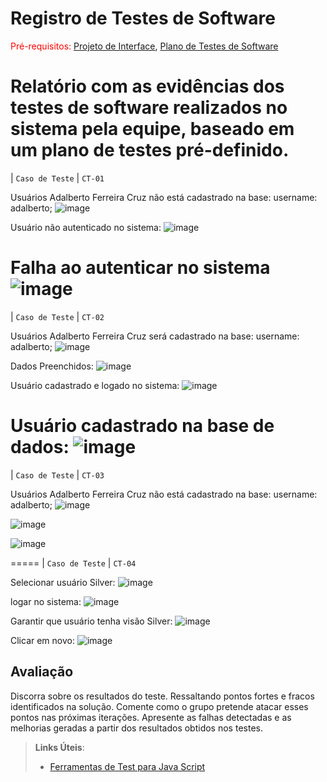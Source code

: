 # Registro de Testes de Software

<span style="color:red">Pré-requisitos: <a href="3-Projeto de Interface.md"> Projeto de Interface</a></span>, <a href="8-Plano de Testes de Software.md"> Plano de Testes de Software</a>

Relatório com as evidências dos testes de software realizados no sistema pela equipe, baseado em um plano de testes pré-definido.
=====
|  `Caso de Teste`           |  `CT-01`

Usuários Adalberto Ferreira Cruz não está cadastrado na base: username: adalberto;
![image](https://user-images.githubusercontent.com/94413402/173254754-85cba624-6964-487f-8ddb-e248e3f04eca.png)

Usuário não autenticado no sistema:
![image](https://user-images.githubusercontent.com/94413402/173255116-aa23f942-ae0c-40ad-a113-d481a3ebdf47.png)

Falha ao autenticar no sistema
![image](https://user-images.githubusercontent.com/94413402/173255216-3ce6b929-59b1-49c6-abfe-31e9215ecc62.png)
=====
|  `Caso de Teste`           |  `CT-02`

Usuários Adalberto Ferreira Cruz será cadastrado na base: username: adalberto;
![image](https://user-images.githubusercontent.com/94413402/173255363-56edf58e-3a81-4333-8330-d117b1ac9e10.png)

Dados Preenchidos:
![image](https://user-images.githubusercontent.com/94413402/173255406-8557e186-dae9-423f-87cf-e3f8adec4763.png)

Usuário cadastrado e logado no sistema:
![image](https://user-images.githubusercontent.com/94413402/173255439-0c05fba8-c108-47d1-9615-879cb686c6ea.png)

Usuário cadastrado na base de dados:
![image](https://user-images.githubusercontent.com/94413402/173255457-8dd7e98a-4d6d-42c2-83e7-7b9bc0a938e1.png)
=====
|  `Caso de Teste`           |  `CT-03`

Usuários Adalberto Ferreira Cruz não está cadastrado na base: username: adalberto;
![image](https://user-images.githubusercontent.com/94413402/173255586-346da5e8-fd81-4735-a02b-4584af63fa9a.png)

![image](https://user-images.githubusercontent.com/94413402/173255630-9ce724fe-9bb9-4e51-9fc5-2870dc4e9958.png)

![image](https://user-images.githubusercontent.com/94413402/173255640-16ac7d8d-1dd9-454f-92fa-835e13db2029.png)

=====
|  `Caso de Teste`           |  `CT-04`

Selecionar usuário Silver:
![image](https://user-images.githubusercontent.com/94413402/173256619-5144a909-e676-45ba-9171-1bb2be295a73.png)

logar no sistema:
![image](https://user-images.githubusercontent.com/94413402/173256686-63823774-789f-41fc-8b5f-3a6e21ed857d.png)

Garantir que usuário tenha visão Silver:
![image](https://user-images.githubusercontent.com/94413402/173256653-3be4b17e-0672-4921-9e1f-eb5082625bcb.png)

Clicar em novo:
![image](https://user-images.githubusercontent.com/94413402/173256718-154a1368-7596-4df6-86a1-d293e2d7c35f.png)




## Avaliação

Discorra sobre os resultados do teste. Ressaltando pontos fortes e fracos identificados na solução. Comente como o grupo pretende atacar esses pontos nas próximas iterações. Apresente as falhas detectadas e as melhorias geradas a partir dos resultados obtidos nos testes.

> **Links Úteis**:
> - [Ferramentas de Test para Java Script](https://geekflare.com/javascript-unit-testing/)
